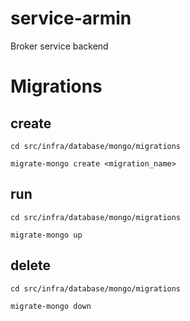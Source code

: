 # service-armin
 Broker service backend

# Migrations

## create

`cd src/infra/database/mongo/migrations`

`migrate-mongo create <migration_name>`

## run

`cd src/infra/database/mongo/migrations`

`migrate-mongo up`

## delete

`cd src/infra/database/mongo/migrations`

`migrate-mongo down`